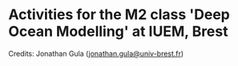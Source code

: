 # Activities for the M2 class 'Deep Ocean Modelling' at IUEM, Brest

Credits: Jonathan Gula (jonathan.gula@univ-brest.fr)
